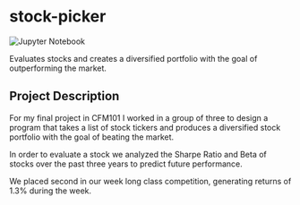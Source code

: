 # stock-picker
![Jupyter Notebook](https://img.shields.io/badge/Jupyter-Notebook-orange?logo=jupyter)


Evaluates stocks and creates a diversified portfolio with the goal of outperforming the market. 

## Project Description

For my final project in CFM101 I worked in a group of three to design a program that takes a list of stock tickers and produces a diversified stock portfolio with the goal of beating the market. 

In order to evaluate a stock we analyzed the Sharpe Ratio and Beta of stocks over the past three years to predict future performance.  

We placed second in our week long class competition, generating returns of 1.3% during the week.  
